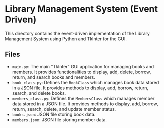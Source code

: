 # Library Management System (Event Driven)

This directory contains the event-driven implementation of the Library Management System using Python and TkInter for the GUI.

## Files

- `main.py`: The main "TkInter" GUI application for managing books and members. It provides functionalities to display, add, delete, borrow, return, and search books and members.
- `book_class.py`: Defines the `BookClass` which manages book data stored in a JSON file. It provides methods to display, add, borrow, return, search, and delete books.
- `members_class.py`: Defines the `MembersClass` which manages member data stored in a JSON file. It provides methods to display, add, borrow, return, search, delete, and update member status.
- `books.json`: JSON file storing book data.
- `members.json`: JSON file storing member data.
